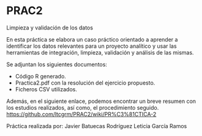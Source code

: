 # PRAC2
Limpieza y validación de los datos

En esta práctica se elabora un caso práctico orientado a aprender a identificar los datos relevantes para un proyecto analítico y usar las herramientas de integración, limpieza, validación y análisis de las mismas.

Se adjuntan los siguientes documentos:
- Código R generado.
- Practica2.pdf con la resolución del ejercicio propuesto.
- Ficheros CSV utilizados.

Además, en el siguiente enlace, podemos encontrar un breve resumen con los estudios realizados, así como, el procedimiento seguido.
https://github.com/ltcgrm/PRAC2/wiki/PR%C3%81CTICA-2

Práctica realizada por:
Javier Batuecas Rodríguez
Leticia García Ramos
